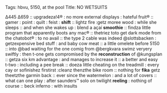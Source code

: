 Tags: hbvu, 5150, at the pool
Title: NO WETSUITS
  
Δ445 Δ659 :: upgradeza!4® : no more external displays : hateful fruit® :: gamer : point : quilt : feist : **shift** :: lightz fire :getz moree wood : while she sleeps :: and when she wakes up : blend a açaí **smoothie** :: findza little program that apparently boots any mac® :: thetriez toto get dark mode from the chatobot® : to no avail :: the type 2 cable was indeed @slottsbacken : getzexpensive bed stuff : and baby cow meat :: a little omelete before 5150 :: into @bad waiting for the one comig from @bergkvara swimz veryery swiftly : then t-one gets compromised by the **reconstruction** of 
@kungsplan :: getza six km advantage : and manages to increase it :: a better and easy t-two : including a pee break :: doeza little cheating on the treadmill : every cay or sofinishez firstirst :cleanz thenzthe bike room :: nothing for **fika** getz theetzthe garmin back :: ever since the watermelon : and a lot of covers :: what can one play : after saunders™ solo on twilight **reeling** : nothing of course :: beck inferno : with insults  
